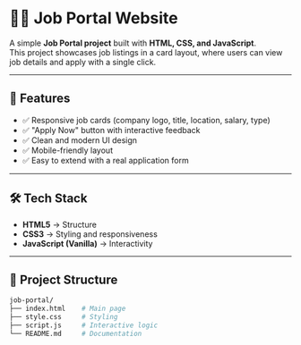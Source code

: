 # 🧑‍💼 Job Portal Website  

A simple **Job Portal project** built with **HTML, CSS, and JavaScript**.  
This project showcases job listings in a card layout, where users can view job details and apply with a single click.  

---

## 🚀 Features  
- ✅ Responsive job cards (company logo, title, location, salary, type)  
- ✅ "Apply Now" button with interactive feedback  
- ✅ Clean and modern UI design  
- ✅ Mobile-friendly layout  
- ✅ Easy to extend with a real application form  

---

## 🛠️ Tech Stack  
- **HTML5** → Structure  
- **CSS3** → Styling and responsiveness  
- **JavaScript (Vanilla)** → Interactivity  

---

## 📂 Project Structure  
```bash
job-portal/
├── index.html    # Main page
├── style.css     # Styling
├── script.js     # Interactive logic
└── README.md     # Documentation
